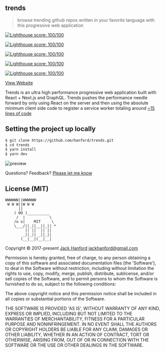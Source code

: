 ## trends

> browse trending github repos written in your favorite language with this progressive web application

[![Lighthouse score: 100/100](https://lighthouse-badge.appspot.com/?score=100&category=Performance)](https://github.com/ebidel/lighthouse-badge)

[![Lighthouse score: 100/100](https://lighthouse-badge.appspot.com/?score=100&category=PWA)](https://github.com/ebidel/lighthouse-badge)

[![Lighthouse score: 100/100](https://lighthouse-badge.appspot.com/?score=100&category=Accessibility)](https://github.com/ebidel/lighthouse-badge)

[![Lighthouse score: 100/100](https://lighthouse-badge.appspot.com/?score=100&category=Best%20Practices)](https://github.com/ebidel/lighthouse-badge)

[![Lighthouse score: 100/100](https://lighthouse-badge.appspot.com/?score=100&category=SEO)](https://github.com/ebidel/lighthouse-badge)


[View Website](https://trends.now.sh)


Trends is an ultra high performance progressive web application built with React + Next.js and GraphQL. Trends pushes the performance needle forward by only using React on the server and then using the absolute minimum client side code to register a service worker totaling around [~15 lines of code](https://github.com/hanford/trends/blob/master/pages/_document.js#L45)

## Setting the project up locally
```sh
$ git clone https://github.com/hanford/trends.git
$ cd trends
$ yarn install
$ yarn dev
```

![preview](https://github.com/hanford/trends/blob/master/audit.png)

Questions? Feedback? [Please let me know](https://github.com/hanford/trends/issues/new)

## License (MIT)

```
WWWWWW||WWWWWW
 W W W||W W W
      ||
    ( OO )__________
     /  |           \
    /o o|    MIT     \
    \___/||_||__||_|| *
         || ||  || ||
        _||_|| _||_||
       (__|__|(__|__|
```
Copyright © 2017-present [Jack Hanford](http://jackhanford.com) jackhanford@gmail.com

Permission is hereby granted, free of charge, to any person obtaining a copy of this software and associated documentation files (the 'Software'), to deal in the Software without restriction, including without limitation the rights to use, copy, modify, merge, publish, distribute, sublicense, and/or sell copies of the Software, and to permit persons to whom the Software is furnished to do so, subject to the following conditions:

The above copyright notice and this permission notice shall be included in all copies or substantial portions of the Software.

THE SOFTWARE IS PROVIDED 'AS IS', WITHOUT WARRANTY OF ANY KIND, EXPRESS OR IMPLIED, INCLUDING BUT NOT LIMITED TO THE WARRANTIES OF MERCHANTABILITY, FITNESS FOR A PARTICULAR PURPOSE AND NONINFRINGEMENT. IN NO EVENT SHALL THE AUTHORS OR COPYRIGHT HOLDERS BE LIABLE FOR ANY CLAIM, DAMAGES OR OTHER LIABILITY, WHETHER IN AN ACTION OF CONTRACT, TORT OR OTHERWISE, ARISING FROM, OUT OF OR IN CONNECTION WITH THE SOFTWARE OR THE USE OR OTHER DEALINGS IN THE SOFTWARE.
